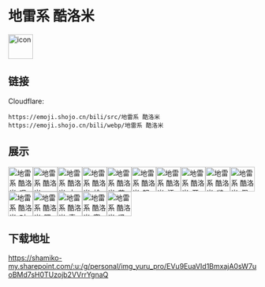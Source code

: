 # 地雷系 酷洛米
<img src="https://emoji.shojo.cn/bili/src/地雷系 酷洛米/icon.png" width="50" height="50" alt="icon">

## 链接
Cloudflare:
```
https://emoji.shojo.cn/bili/src/地雷系 酷洛米
https://emoji.shojo.cn/bili/webp/地雷系 酷洛米
```
## 展示
<img src="https://emoji.shojo.cn/bili/src/地雷系 酷洛米/地雷系 酷洛米-叹气.png" width="50" height="50" alt="地雷系 酷洛米-叹气"><img src="https://emoji.shojo.cn/bili/src/地雷系 酷洛米/地雷系 酷洛米-ahhh.png" width="50" height="50" alt="地雷系 酷洛米-ahhh"><img src="https://emoji.shojo.cn/bili/src/地雷系 酷洛米/地雷系 酷洛米-大哭大闹.png" width="50" height="50" alt="地雷系 酷洛米-大哭大闹"><img src="https://emoji.shojo.cn/bili/src/地雷系 酷洛米/地雷系 酷洛米-尬住.png" width="50" height="50" alt="地雷系 酷洛米-尬住"><img src="https://emoji.shojo.cn/bili/src/地雷系 酷洛米/地雷系 酷洛米-花痴.png" width="50" height="50" alt="地雷系 酷洛米-花痴"><img src="https://emoji.shojo.cn/bili/src/地雷系 酷洛米/地雷系 酷洛米-怒.png" width="50" height="50" alt="地雷系 酷洛米-怒"><img src="https://emoji.shojo.cn/bili/src/地雷系 酷洛米/地雷系 酷洛米-汗.png" width="50" height="50" alt="地雷系 酷洛米-汗"><img src="https://emoji.shojo.cn/bili/src/地雷系 酷洛米/地雷系 酷洛米-开心.png" width="50" height="50" alt="地雷系 酷洛米-开心"><img src="https://emoji.shojo.cn/bili/src/地雷系 酷洛米/地雷系 酷洛米-啵.png" width="50" height="50" alt="地雷系 酷洛米-啵"><img src="https://emoji.shojo.cn/bili/src/地雷系 酷洛米/地雷系 酷洛米-假笑.png" width="50" height="50" alt="地雷系 酷洛米-假笑"><img src="https://emoji.shojo.cn/bili/src/地雷系 酷洛米/地雷系 酷洛米-对暗号.png" width="50" height="50" alt="地雷系 酷洛米-对暗号"><img src="https://emoji.shojo.cn/bili/src/地雷系 酷洛米/地雷系 酷洛米-嘿.png" width="50" height="50" alt="地雷系 酷洛米-嘿"><img src="https://emoji.shojo.cn/bili/src/地雷系 酷洛米/地雷系 酷洛米-真的吗.png" width="50" height="50" alt="地雷系 酷洛米-真的吗"><img src="https://emoji.shojo.cn/bili/src/地雷系 酷洛米/地雷系 酷洛米-窃喜.png" width="50" height="50" alt="地雷系 酷洛米-窃喜"><img src="https://emoji.shojo.cn/bili/src/地雷系 酷洛米/地雷系 酷洛米-紧张.png" width="50" height="50" alt="地雷系 酷洛米-紧张">

## 下载地址

https://shamiko-my.sharepoint.com/:u:/g/personal/img_yuru_pro/EVu9EuaVId1BmxajA0sW7uoBMd7sH0TUzojb2VVrrYgnaQ